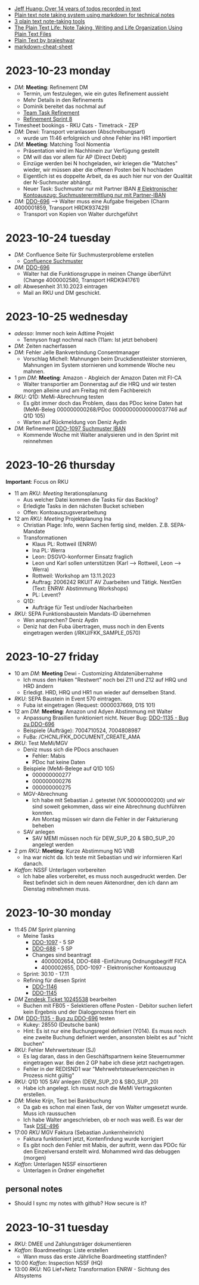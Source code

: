 - [Jeff Huang: Over 14 years of todos recorded in text](https://jeffhuang.com/productivity_text_file/)
- [Plain text note taking system using markdown for technical notes](https://automationhacks.io/2019/10/19/plain-text-note-taking-system-using-markdown-for-technical-notes/)
- [3 plain text note-taking tools](https://opensource.com/article/21/1/plain-text#:~:text=Plain%20text%20is%20the%20most,in%20a%20plain%20text%20document.)
- [The Plain Text Life: Note Taking, Writing and Life Organization Using Plain Text Files](http://www.markwk.com/plain-text-life.html)
- [Plain Text by brajeshwar](https://brajeshwar.com/2022/plain-text/)
- [markdown-cheat-sheet](01_PRIVATE/markdown-cheat-sheet.md)

# 2023-10-23 monday

- *DM*: **Meeting**: Refinement DM
	- Termin, um festzulegen, wie ein gutes Refinement aussieht
	- Mehr Details in den Refinements
	- Dominik bereitet das nochmal auf
	- [Team Task Refinement](https://docmorrisgroup.atlassian.net/wiki/spaces/CIT/pages/3035168892/Team+Task+Refinement)
	- [Refinement Sprint 8](https://docmorrisgroup.atlassian.net/wiki/spaces/CIT/pages/3019342093/8.+Sprint+-+Refinement+List)
- Timesheet bookings
	  - RKU Cats
	  - Timetrack
	  - ZEP
- *DM*: Dewi: Transport veranlassen (Abschreibungsart)
	- wurde um 11:46 erfolgreich und ohne Fehler ins HR1 importiert
- *DM*: **Meeting**: Matching Tool Nomentia
	- Präsentation wird im Nachhinein zur Verfügung gestellt
	- DM will das vor allem für AP (Direct Debit)
	- Einzüge werden bei N hochgeladen, wir kriegen die "Matches" wieder, wir müssen aber die offenen Posten bei N hochladen
	- Eigentlich ist es doppelte Arbeit, da es auch hier nur von der Qualität der N-Suchmuster abhängt.
	- Neuer Task: Suchmuster nur mit Partner IBAN [# Elektronischer Kontoauszug: Suchmusterermittlung nur mit Partner-IBAN](https://docmorrisgroup.atlassian.net/browse/DDO-1097) 
- *DM*: [DDO-696](https://docmorrisgroup.atlassian.net/browse/DDO-696) --> Walter muss eine Aufgabe freigeben (Charm 4000001859, Transport HRDK937429)
	- Transport von Kopien von Walter durchgeführt

#  2023-10-24 tuesday

- *DM*: Confluence Seite für Suchmusterprobleme erstellen
	- [Confluence Suchmuster](https://docmorrisgroup.atlassian.net/wiki/spaces/CIT/pages/3037135146/Optimierung+Suchmuster)
- *DM*: [DDO-696](https://docmorrisgroup.atlassian.net/browse/DDO-696)
	- Walter hat die Funktionsgruppe in meinen Change überführt (Change 4000002580, Transport HRDK941761)
- *all*: Abwesenheit 31.10.2023 eintragen
	- Mail an RKU und DM geschickt.

# 2023-10-25 wednesday

- *adesso*: Immer noch kein Adtime Projekt
	- Tennyson fragt nochmal nach (11am: Ist jetzt behoben)
- *DM*: Zeiten nacherfassen
- *DM*: Fehler Jelle Bankverbindung Consentmanager
    - Vorschlag Michell: Mahnungen beim Druckdienstleister stornieren, Mahnungen im System stornieren und kommende Woche neu mahnen.   
- 1 pm *DM*: **Meeting**: Amazon - Abgleich der Amazon Daten mit FI-CA
	- Walter transportier am Donnerstag auf die HRQ und wir testen morgen alleine und am Freitag mit dem Fachbereich
- *RKU*: Q1D: MeMi-Abrechnung testen
	- Es gibt immer doch das Problem, dass das PDoc keine Daten hat (MeMi-Beleg 000000000268/PDoc 00000000000000037746 auf Q1D 105)
	- Warten auf Rückmeldung von Deniz Aydin
- *DM*: Refinement [DDO-1097 Suchmuster IBAN](https://docmorrisgroup.atlassian.net/browse/DDO-1097)
	- Kommende Woche mit Walter analysieren und in den Sprint mit reinnehmen

# 2023-10-26 thursday

**Important**: Focus on RKU

- 11 am *RKU*: *Meeting* Iterationsplanung
	- Aus welcher Datei kommen die Tasks für das Backlog?
	- Erledigte Tasks in den nächsten Bucket schieben
	- Offen: Kontoauszugsverarbeitung
- 12 am *RKU*: *Meeting* Projektplanung Ina
	- Christian Plage: Info, wenn Sachen fertig sind, melden. Z.B. SEPA-Mandate
	- Transformationen
		- Klaus PL: Rottweil (ENRW)
		- Ina PL: Werra
		- Leon: DSGVO-konformer Einsatz fraglich
		- Leon und Karl sollen unterstützen (Karl --> Rottweil, Leon --> Werra)
		- Rottweil: Workshop am 13.11.2023
		- Auftrag: 2006242 RKUIT AV Zuarbeiten und Tätigk. NextGen (Text: ENRW: Abstimmung Workshops)
		- PL: Levent?
	- Q1D:
		- Aufträge für Test und/oder Nacharbeiten
- *RKU*: SEPA Funktionsbaustein Mandats-ID übernehmen
    - Wen ansprechen? Deniz Aydin
    - Deniz hat den Fuba übertragen, muss noch in den Events eingetragen werden (/RKU/FKK_SAMPLE_0570)

# 2023-10-27 friday

- 10 am *DM*: **Meeting** Dewi - Customizing Altdatenübernahme
	- Ich muss den Haken "Restwert" noch bei Z11 und Z12 auf HRQ und HRD ändern
	- Erledigt. HRD, HRQ und HR1 nun wieder auf demselben Stand.
- *RKU*: SEPA Baustein in Event 570 eintragen.
	- Fuba ist eingetragen (Request: 0000037669, D1S 101)
- 12 am *DM*: **Meeting**: Amazon und Adyen Abstimmung mit Walter
	- Anpassung Brasilien funktioniert nicht. Neuer Bug: [DDO-1135 - Bug zu DDO-696](https://docmorrisgroup.atlassian.net/browse/DDO-1135)
	- Beispiele (Aufträge): 7004710524, 7004808987
	- FuBa: /CHCNL/FKK_DOCUMENT_CREATE_AMA
- *RKU*: Test MeMi/MGV
	- Deniz muss sich die PDocs anschauen
		- Fehler: Mabis
		- PDoc hat keine Daten
	- Beispiele (MeMi-Belege auf Q1D 105)
		- 000000000277 
		- 000000000276
		- 000000000275
	- MGV-Abrechnung
		- Ich habe mit Sebastian J. getestet (VK 50000000200) und wir sind soweit gekommen, dass wir eine Abrechnung duchführen konnten.
		- Am Montag müssen wir dann die Fehler in der Fakturierung beheben
	- SAV anlegen
		- SAV MEMI müssen noch für DEW_SUP_20 & SBO_SUP_20 angelegt werden
- 2 pm *RKU*: **Meeting**: Kurze Abstimmung NG VNB
	- Ina war nicht da. Ich teste mit Sebastian und wir informieren Karl danach.
- *Kaffon*: NSSF Unterlagen vorbereiten
	- Ich habe alles vorbereitet, es muss noch ausgedruckt werden. Der Rest befindet sich in dem neuen Aktenordner, den ich dann am Dienstag mitnehmen muss.

# 2023-10-30 monday

 - 11:45 *DM* Sprint planning
	 - Meine Tasks
		 - [DDO-1097](https://docmorrisgroup.atlassian.net/browse/DDO-1097) - 5 SP
		 - [DDO-688](https://docmorrisgroup.atlassian.net/browse/DDO-688) - 5 SP
		 - Changes sind beantragt
			 - 4000002654, DDO-688 -Einführung Ordnungsbegriff FICA
			 - 4000002655, DDO-1097 - Elektronischer Kontoauszug
	 - Sprint: 30.10 - 17.11
	 - Refining für diesen Sprint
		 - [DDO-1146](https://docmorrisgroup.atlassian.net/browse/DDO-1146)
		 - [DDO-1145](https://docmorrisgroup.atlassian.net/browse/DDO-1145)
 - *DM* [Zendesk Ticket 10245538](https://zrg04.zendesk.com/agent/tickets/10245538) bearbeiten
	 - Buchen mit FB05 - Selektieren offene Posten - Debitor suchen liefert kein Ergebnis und der Dialogprozess friert ein
 - *DM*: [DDO-1135 - Bug zu DDO-696](https://docmorrisgroup.atlassian.net/browse/DDO-1135) testen
	 - Kukey: 28550 (Deutsche bank)
	 - Hint: Es ist nur eine Buchungsregel definiert (Y014). Es muss noch eine zweite Buchung definiert werden, ansonsten bleibt es auf "nicht buchen"
 - *RKU*: Fehler Mehrwertsteuer (SJ)
	 - Es lag daran, dass in den Geschäftspartnern keine Steuernummer eingetragen war. Bei den 2 GP habe ich diese jetzt nachgetragen.
	 - Fehler in der REDISND1 war "Mehrwehrtsteuerkennzeichen in Prozess nicht gültig"
 - *RKU*: Q1D 105 SAV anlegen (DEW_SUP_20 & SBO_SUP_20)
	 - Habe ich angelegt. Ich musst noch die MeMi Vertragskonten erstellen.
- *DM*: Mieke Krijn, Text bei Bankbuchung
	- Da gab es schon mal einen Task, der von Walter umgesetzt wurde. Muss ich raussuchen
	- Ich habe Walter angeschrieben, ob er noch was weiß. Es war der Task [DSE-496](https://docmorrisgroup.atlassian.net/browse/DSE-496)
 - 17:00 *RKU* MGV Faktura (Sebastian Junkernheinrich)
	 - Faktura funktioniert jetzt, Kontenfindung wurde korrigiert
	 - Es gibt noch den Fehler mit Mabis, der auftritt, wenn das PDOc für den Einzelversand erstellt wird. Mohammed wird das debuggen (morgen)
 - *Kaffon*: Unterlagen NSSF einsortieren
	 - Unterlagen in Ordner eingeheftet

## personal notes

 - Should I sync my notes with github? How secure is it?

# 2023-10-31 tuesday

 - *RKU*: DMEE und Zahlungsträger dokumentieren
 - *Kaffon*: Boardmeetings: Liste erstellen
	 - Wann muss das erste Jährliche Boardmeeting stattfinden?
  - 10:00 *Kaffon*: Inspection NSSF (HQ)
  - 13:00 *RKU*: NG Lief+Netz Transformation ENRW - Sichtung des Altsystems

